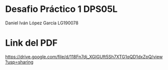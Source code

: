 # Desafio Práctico 1 DPS05L
Daniel Iván López García LG190078

# Link del PDF

https://drive.google.com/file/d/118Fn7dj_XGIGUft5Sh7XTG1qQD1dxZpQ/view?usp=sharing
